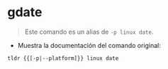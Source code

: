 # gdate

> Este comando es un alias de `-p linux date`.

- Muestra la documentación del comando original:

`tldr {{[-p|--platform]}} linux date`
